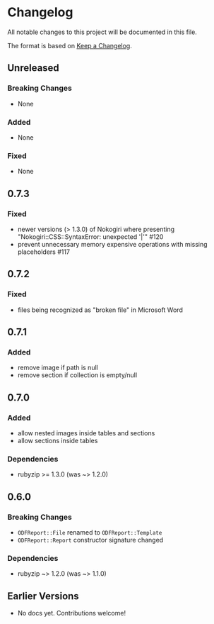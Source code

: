 # Changelog

All notable changes to this project will be documented in this file.

The format is based on [Keep a Changelog](https://keepachangelog.com/en/1.0.0/).

## Unreleased

### Breaking Changes

- None

### Added

- None

### Fixed

- None

## 0.7.3

### Fixed
- newer versions (> 1.3.0) of Nokogiri where presenting "Nokogiri::CSS::SyntaxError: unexpected '|'" #120
- prevent unnecessary memory expensive operations with missing placeholders #117

## 0.7.2

### Fixed

- files being recognized as "broken file" in Microsoft Word


## 0.7.1

### Added

- remove image if path is null
- remove section if collection is empty/null


## 0.7.0

### Added

- allow nested images inside tables and sections
- allow sections inside tables

### Dependencies

- rubyzip >= 1.3.0 (was ~> 1.2.0)


## 0.6.0

### Breaking Changes

- `ODFReport::File` renamed to `ODFReport::Template`
- `ODFReport::Report` constructor signature changed

### Dependencies

- rubyzip ~> 1.2.0 (was ~> 1.1.0)


## Earlier Versions

- No docs yet. Contributions welcome!
